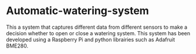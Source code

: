 # Automatic-watering-system
This a system that captures different data from different sensors to make a decision whether to open or close a watering system. This system has been developed using 
a Raspberry Pi and python librairies such as Adafruit BME280.
